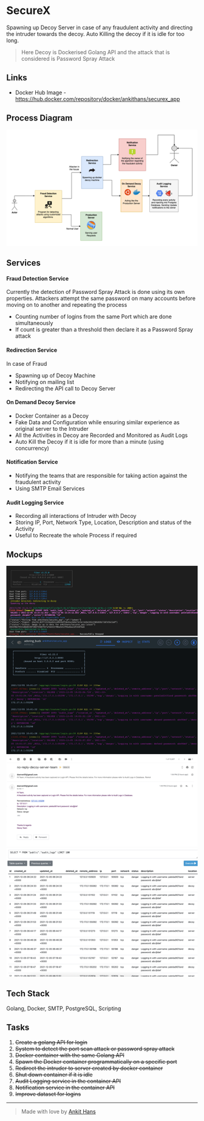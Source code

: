 <!-- > NOTE: under contruction -->

# SecureX
Spawning up Decoy Server in case of any fraudulent activity and directing the intruder towards the decoy. Auto Killing the decoy if it is idle for too long.


> Here Decoy is Dockerised Golang API and the attack that is considered is Password Spray Attack

## Links
- Docker Hub Image - https://hub.docker.com/repository/docker/ankithans/securex_app

<!-- <img src="./mockups/workflow.png" /> -->
## Process Diagram
<img src="./mockups/process.png" />

## Services
#### Fraud Detection Service
Currently the detection of Password Spray Attack is done using its own properties. Attackers attempt the same password on many accounts before moving on to another and repeating the process
- Counting number of logins from the same Port which are done simultaneously
- If count is greater than a threshold then declare it as a Password Spray attack

#### Redirection Service
In case of Fraud
- Spawning up of Decoy Machine
- Notifying on mailing list
- Redirecting the API call to Decoy Server

#### On Demand Decoy Service
- Docker Container as a Decoy
- Fake Data and Configuration while ensuring similar experience as original server to the Intruder
- All the Activities in Decoy are Recorded and Monitored as Audit Logs
- Auto Kill the Decoy if it is idle for more than a minute (using concurrency)

#### Notification Service
- Notifying the teams that are responsible for taking action against the fraudulent activity
- Using SMTP Email Services

#### Audit Logging Service
- Recording all interactions of Intruder with Decoy
- Storing IP, Port, Network Type, Location, Description and status of the Activity
- Useful to Recreate the whole Process if required

## Mockups
<img src="./mockups/01.png" />
<img src="./mockups/02.png" />
<img src="./mockups/03.png" />
<img src="./mockups/04.png" />


## Tech Stack
Golang, Docker, SMTP, PostgreSQL, Scripting

## Tasks
1. ~~Create a golang API for login~~
2. ~~System to detect the port scan attack or password spray attack~~
3. ~~Docker container with the same Golang API~~
4. ~~Spawn the Docker container programmatically on a specific port~~
5. ~~Redirect the intruder to server created by docker container~~
6. ~~Shut down container if it is idle~~
7. ~~Audit Logging service in the container API~~
8. ~~Notification service in the container API~~
9. ~~Improve dataset for logins~~

---
> Made with love by [Ankit Hans](https://www.github.com/ankithans)